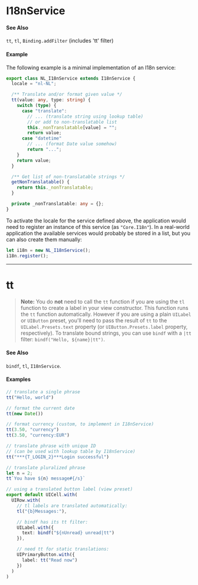 # I18nService
#### See Also
`tt`, `tl`, `Binding.addFilter` (includes 'tt' filter)

#### Example
The following example is a minimal implementation of an I18n service:

```typescript
export class NL_I18nService extends I18nService {
  locale = "nl-NL";

  /** Translate and/or format given value */
  tt(value: any, type: string) {
    switch (type) {
      case "translate":
        // ... (translate string using lookup table)
        // or add to non-translatable list
        this._nonTranslatable[value] = "";
        return value;
      case "datetime"
        // ... (format Date value somehow)
        return "...";
    }
    return value;
  }

  /** Get list of non-translatable strings */
  getNonTranslatable() {
    return this._nonTranslatable;
  }

  private _nonTranslatable: any = {};
}
```

To activate the locale for the service defined above, the application would need to register an instance of this service (as `"Core.I18n"`). In a real-world application the available services would probably be stored in a list, but you can also create them manually:

```typescript
let i18n = new NL_I18nService();
i18n.register();
```

---
# tt
> __Note:__ You do **not** need to call the `tt` function if you are using the `tl` function to create a label in your view constructor. This function runs the `tt` function automatically. However if you are using a plain `UILabel` or `UIButton` preset, you'll need to pass the result of `tt` to the `UILabel.Presets.text` property (or `UIButton.Presets.label` property, respectively). To translate bound strings, you can use `bindf` with a `|tt` filter: `bindf("Hello, ${name}|tt")`.

#### See Also
`bindf`, `tl`, `I18nService`.

#### Examples
```typescript
// translate a single phrase
tt("Hello, world")

// format the current date
tt(new Date())

// format currency (custom, to implement in I18nService)
tt(3.50, "currency")
tt(3.50, "currency:EUR")

// translate phrase with unique ID
// (can be used with lookup table by I18nService)
tt("***{T_LOGIN_2}***Login successful")

// translate pluralized phrase
let n = 2;
tt`You have ${n} message#{/s}`

// using a translated button label (view preset)
export default UICell.with(
  UIRow.with(
    // tl labels are translated automatically:
    tl("{b}Messages:"),

    // bindf has its tt filter:
    UILabel.with({
      text: bindf("${nUnread} unread|tt")
    }),

    // need tt for static translations:
    UIPrimaryButton.with({
      label: tt("Read now")
    })
  )
)
```
